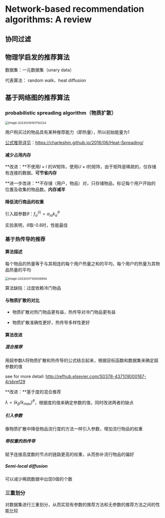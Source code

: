 # Network-based recommendation algorithms: A review

## 协同过滤

## 物理学启发的推荐算法

数据集：一元数据集（unary data）

代表算法： random walk、heat diffusion

## 基于网络图的推荐算法

### probabilistic spreading algorithm（物质扩散）

<img src="C:\Users\19234\AppData\Roaming\Typora\typora-user-images\image-20230316161750224.png" alt="image-20230316161750224" style="zoom:67%;" />

用户购买过的物品具有某种推荐能力（即热量），所以初始能量为1

<u>公式推导详见</u>：https://charleshm.github.io/2016/06/Heat-Spreading/

#### 减少占用内存

**改进：**不使用$I\times I$ 的$W$矩阵，使用$U\times I$的矩阵，由于矩阵是稀疏的，仅存储有连接的数据。**可节省内存**

**进一步改进：**不存储（用户，物品）对，只存储物品，标记每个用户开始的位置及收集的物品数。**内存减半**

#### 降低流行商品的权重

引入超参数$\theta$：$f_\alpha^{(i)}=a_{i\alpha}k_\alpha^\theta$

实验表明，$\theta$取-0.8时，性能最佳

### 基于热传导的推荐

#### 算法描述

每个物品的热量等于与其相连的每个用户热量之和的平均，每个用户的热量为其物品热量的平均

<img src="C:\Users\19234\AppData\Roaming\Typora\typora-user-images\image-20230317105939994.png" alt="image-20230317105939994" style="zoom:67%;" />

算法缺陷：过度依赖冷门物品

#### 与物质扩散的对比

- 物质扩散对热门物品更有益，热传导对冷门物品更有益

- 物质扩散准确性更好，热传导多样性更好

#### 算法改进

##### 混合推荐

用超参数$\lambda$将物质扩散和热传导的公式结合起来，根据目标函数和数据集来确定超参数的值

see for more detail: http://refhub.elsevier.com/S0378-4371(16)00187-4/sbref29

**改进：**基于度的混合推荐

$\lambda=(k_\beta/k_{max})^\theta$，根据度的值来确定参数的值，同时改进两者的缺点

##### 引入参数

像物质扩散中降低物品流行度的方法一样引入参数，增加流行物品的权重

##### 带权重的热传导

赋予连接高度数的节点的链路更高的权重，从而弥补流行物品的偏好

##### Semi-local diffusion

可以减少稀疏数据中出现0值的个数

### 三重划分

对数据集进行三重划分，从而实现有参数的推荐方法和无参数的推荐方法之间的性能比较
